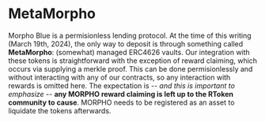 # MetaMorpho

Morpho Blue is a permisionless lending protocol. At the time of this writing (March 19th, 2024), the only way to deposit is through something called **MetaMorpho**: (somewhat) managed ERC4626 vaults. Our integration with these tokens is straightforward with the exception of reward claiming, which occurs via supplying a merkle proof. This can be done permisionlessly and without interacting with any of our contracts, so any interaction with rewards is omitted here. The expectation is -- _and this is important to emphasize_ -- **any MORPHO reward claiming is left up to the RToken community to cause**. MORPHO needs to be registered as an asset to liquidate the tokens afterwards.
